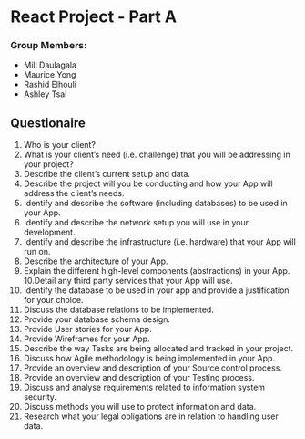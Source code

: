 # React Project - Part A

### Group Members:
- Mill Daulagala
- Maurice Yong
- Rashid Elhouli
- Ashley Tsai

## Questionaire

1. Who is your client?
2. What is your client’s need (i.e. challenge) that you will be addressing in your
project?
3. Describe the client’s current setup and data.
4. Describe the project will you be conducting and how your App will address the
client’s needs.
5. Identify and describe the software (including databases) to be used in your
App.
6. Identify and describe the network setup you will use in your development.
7. Identify and describe the infrastructure (i.e. hardware) that your App will run
on.
8. Describe the architecture of your App.
9. Explain the different high-level components (abstractions) in your App.
10.Detail any third party services that your App will use.
11. Identify the database to be used in your app and provide a justification for
your choice.
12.  Discuss the database relations to be implemented.
13.  Provide your database schema design.
14.  Provide User stories for your App.
15.  Provide Wireframes for your App.
16.  Describe the way Tasks are being allocated and tracked in your project.
17.  Discuss how Agile methodology is being implemented in your App.
18. Provide an overview and description of your Source control process.
19. Provide an overview and description of your Testing process.
20. Discuss and analyse requirements related to information system security.
21. Discuss methods you will use to protect information and data.
22. Research what your legal obligations are in relation to handling user data.


